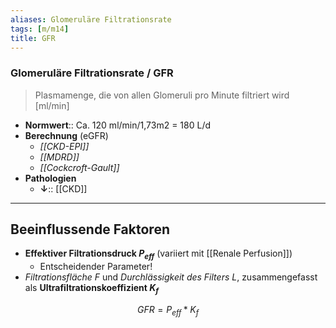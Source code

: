 ```yaml
---
aliases: Glomeruläre Filtrationsrate
tags: [m/m14]
title: GFR
---
```

### Glomeruläre Filtrationsrate / GFR
> Plasmamenge, die von allen Glomeruli pro Minute filtriert wird [ml/min]
- **Normwert**:: Ca. 120 ml/min/1,73m2 = 180 L/d
- **Berechnung** (eGFR)
	- *[[CKD-EPI]]*
	- *[[MDRD]]*
	- *[[Cockcroft-Gault]]*
- **Pathologien**
	- **↓**:: [[CKD]]
---
## Beeinflussende Faktoren
- **Effektiver Filtrationsdruck $P_{eff}$** (variiert mit [[Renale Perfusion]])
	- Entscheidender Parameter!
- *Filtrationsfläche F* und *Durchlässigkeit des Filters L*, zusammengefasst als **Ultrafiltrationskoeffizient $K_{f}$**

$$GFR = P_{eff} * K_{f}$$